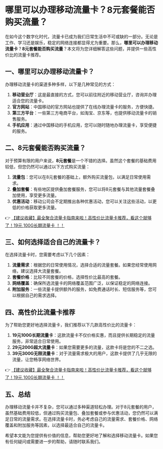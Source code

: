# 哪里可以办理移动流量卡？8元套餐能否购买流量？

在如今这个数字化时代，流量卡已成为我们日常生活中不可或缺的一部分。无论是工作、学习还是娱乐，稳定的网络连接都显得尤为重要。那么，**哪里可以办理移动流量卡**？**8元套餐能否购买流量**？本文将为您详细解答这些问题，并提供一些高性价比的流量卡推荐。

## 一、哪里可以办理移动流量卡？

办理移动流量卡的渠道多种多样，以下是几种常见的方式：

1. **移动营业厅**：这是最直接的方式，您可以前往附近的移动营业厅，咨询并办理适合您的流量卡。
2. **官方网站**：中国移动的官方网站也提供了在线办理流量卡的服务，方便快捷。
3. **第三方平台**：一些第三方电商平台，如淘宝、京东等，也提供移动流量卡的销售服务。
4. **手机应用**：通过中国移动的手机应用，您可以随时随地办理流量卡，享受便捷的服务。

## 二、8元套餐能否购买流量？

对于预算有限的用户来说，**8元套餐**是一个不错的选择。虽然这个套餐的基础费用较低，但您仍然可以通过以下方式购买流量：

1. **流量包**：您可以在8元套餐的基础上，额外购买流量包，以满足日常使用需求。
2. **叠加套餐**：有些地区提供叠加套餐服务，您可以将8元套餐与其他流量套餐叠加使用，享受更多流量。
3. **优惠活动**：移动公司会不定期推出各种优惠活动，您可以关注这些活动，以更低的价格获取更多流量。

👉 [【建议收藏】最全聚合流量卡指南来啦！高性价比流量卡推荐，看这个就够了！19元 100G长期流量卡 ！！](https://bit.ly/Liuliangka)

## 三、如何选择适合自己的流量卡？

在选择流量卡时，您需要考虑以下几个因素：

1. **流量需求**：根据您的日常使用情况，选择合适的流量套餐。如果您经常使用网络，建议选择大流量套餐。
2. **套餐价格**：比较不同套餐的价格，选择性价比最高的套餐。
3. **网络覆盖**：确保所选流量卡的网络覆盖范围广泛，以保证稳定的网络连接。
4. **附加服务**：一些流量卡提供额外的服务，如免费通话时长、短信服务等，您可以根据自己的需求选择。

## 四、高性价比流量卡推荐

为了帮助您更好地选择流量卡，我们推荐以下几款高性价比的流量卡：

1. **19元100G长期流量卡**：这款流量卡不仅价格实惠，而且提供长期稳定的流量服务，非常适合日常使用。
2. **29元200G超大流量卡**：如果您需要更多的流量，这款卡将是您的不二之选。
3. **39元300G无限流量卡**：对于流量需求极大的用户，这款卡提供了几乎无限的流量，让您畅享网络世界。

👉 [【建议收藏】最全聚合流量卡指南来啦！高性价比流量卡推荐，看这个就够了！19元 100G长期流量卡 ！！](https://bit.ly/Liuliangka)

## 五、总结

办理移动流量卡并不复杂，您可以通过多种渠道轻松办理。对于8元套餐的用户，虽然基础费用较低，但通过购买流量包、叠加套餐或参与优惠活动，您仍然可以满足日常的流量需求。在选择流量卡时，务必考虑自己的流量需求、套餐价格、网络覆盖和附加服务等因素，以选择最适合自己的流量卡。

希望本文能为您提供有价值的信息，帮助您更好地了解和选择移动流量卡。如果您有任何疑问或需要进一步的帮助，请随时联系我们。